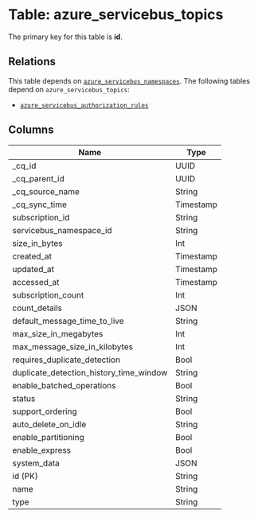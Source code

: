 # Table: azure_servicebus_topics



The primary key for this table is **id**.

## Relations
This table depends on [`azure_servicebus_namespaces`](azure_servicebus_namespaces.md).
The following tables depend on `azure_servicebus_topics`:
  - [`azure_servicebus_authorization_rules`](azure_servicebus_authorization_rules.md)

## Columns
| Name          | Type          |
| ------------- | ------------- |
|_cq_id|UUID|
|_cq_parent_id|UUID|
|_cq_source_name|String|
|_cq_sync_time|Timestamp|
|subscription_id|String|
|servicebus_namespace_id|String|
|size_in_bytes|Int|
|created_at|Timestamp|
|updated_at|Timestamp|
|accessed_at|Timestamp|
|subscription_count|Int|
|count_details|JSON|
|default_message_time_to_live|String|
|max_size_in_megabytes|Int|
|max_message_size_in_kilobytes|Int|
|requires_duplicate_detection|Bool|
|duplicate_detection_history_time_window|String|
|enable_batched_operations|Bool|
|status|String|
|support_ordering|Bool|
|auto_delete_on_idle|String|
|enable_partitioning|Bool|
|enable_express|Bool|
|system_data|JSON|
|id (PK)|String|
|name|String|
|type|String|